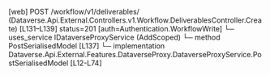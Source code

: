 [web] POST /workflow/v1/deliverables/  (Dataverse.Api.External.Controllers.v1.Workflow.DeliverablesController.Create)  [L131–L139] status=201 [auth=Authentication.WorkflowWrite]
  └─ uses_service IDataverseProxyService (AddScoped)
    └─ method PostSerialisedModel [L137]
      └─ implementation Dataverse.Api.External.Features.DataverseProxy.DataverseProxyService.PostSerialisedModel [L12-L74]

